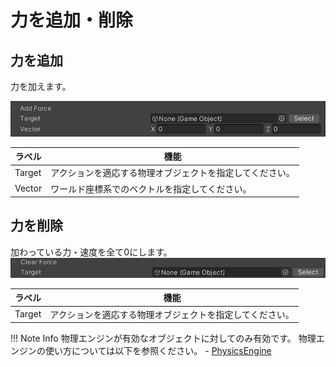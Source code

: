 # 力を追加・削除

## 力を追加
力を加えます。

![PhysicsClearAddForce](img/AddForce.en.jpg)

|  ラベル |  機能  |
| ----   | ---- |
| Target | アクションを適応する物理オブジェクトを指定してください。 |
| Vector | ワールド座標系でのベクトルを指定してください。 |

## 力を削除
加わっている力・速度を全て0にします。
![PhysicsClearAddForce](img/ClearForce.en.jpg)

|  ラベル |  機能  |
| ----   | ---- |
| Target | アクションを適応する物理オブジェクトを指定してください。 |

!!! Note Info
    物理エンジンが有効なオブジェクトに対してのみ有効です。
    物理エンジンの使い方については以下を参照ください。
    - [PhysicsEngine](../../WorldMakingGuide/PhysicsEngine.md)